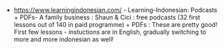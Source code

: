 

 * https://www.learningindonesian.com/ - Learning-Indonesian: Podcasts + PDFs- A family business : Shaun & Cici : free podcasts (32 first lessons out of 140 in paid programme) + PDFs  :  These are pretty good! First few lessons - instuctions are in English, gradually switching to more and more indonesian as well!




